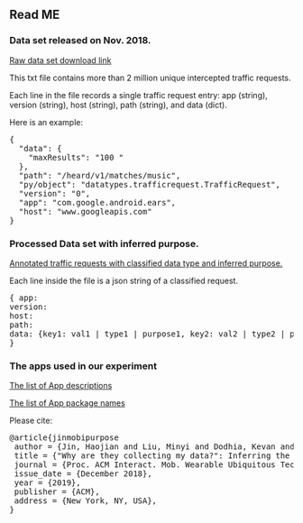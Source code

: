 ## Read ME


### Data set released on Nov. 2018.

[Raw data set download link](https://cmu.box.com/s/uwx90gwknygclykcp3k0gaphkd0f24p8)

This txt file contains more than 2 million unique intercepted traffic requests. 

Each line in the file records a single traffic request entry: app (string), version (string), host (string), path (string), and data (dict). 

Here is an example:

<pre>
{
  "data": {
    "maxResults": "100 "
  },
  "path": "/heard/v1/matches/music",
  "py/object": "datatypes.trafficrequest.TrafficRequest",
  "version": "0",
  "app": "com.google.android.ears",
  "host": "www.googleapis.com"
}
</pre>

### Processed Data set with inferred purpose.

[Annotated traffic requests with classified data type and inferred purpose.](https://cmu.box.com/s/tlnsk6blcs6hp25cww8nogp70w1uzn9m)

Each line inside the file is a json string of a classified request.

<pre>
{ app:  
version: 
host:
path:
data: {key1: val1 | type1 | purpose1, key2: val2 | type2 | purpose2, ...}
}
</pre>


### The apps used in our experiment

[The list of App descriptions](https://cmu.box.com/s/gdt6ccpi6rbq57mdywv5uzanermia7lw)

[The list of App package names](https://cmu.box.com/s/y389k63nh2m3me7egn0xhtwy4idjcn0o)

Please cite: 

<pre>
@article{jinmobipurpose
 author = {Jin, Haojian and Liu, Minyi and Dodhia, Kevan and Li, Yuanchun and Srivastava, Gaurav and Fredrikson, Matthew and Agarwal, Yuvraj and Hong, Jason I.},
 title = {"Why are they collecting my data?": Inferring the Purposes of Network Traffic in Mobile Apps},
 journal = {Proc. ACM Interact. Mob. Wearable Ubiquitous Technol.},
 issue_date = {December 2018},
 year = {2019},
 publisher = {ACM},
 address = {New York, NY, USA},
}
</pre>